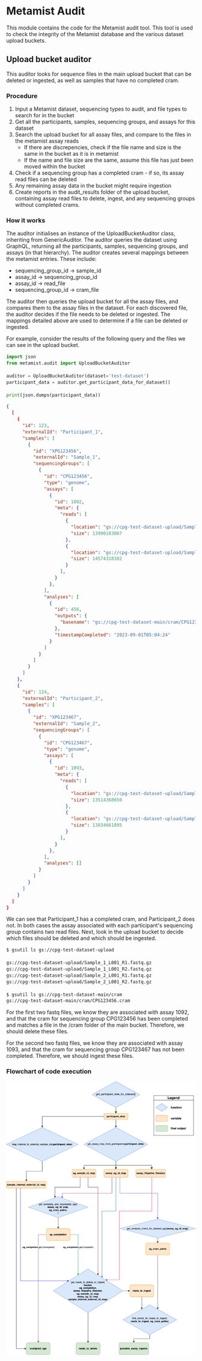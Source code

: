 # Metamist Audit

This module contains the code for the Metamist audit tool. This tool is used to check the integrity of the
Metamist database and the various dataset upload buckets.

## Upload bucket auditor

This auditor looks for sequence files in the main upload bucket that can be deleted or ingested,
as well as samples that have no completed cram.

### Procedure

1. Input a Metamist dataset, sequencing types to audit, and file types to search for in the bucket
2. Get all the participants, samples, sequencing groups, and assays for this dataset
3. Search the upload bucket for all assay files, and compare to the files in the metamist assay reads
    - If there are discrepencies, check if the file name and size is the same in the bucket as it is in metamist
    - If the name and file size are the same, assume this file has just been moved within the bucket
4. Check if a sequencing group has a completed cram - if so, its assay read files can be deleted
5. Any remaining assay data in the bucket might require ingestion
6. Create reports in the audit_results folder of the upload bucket, containing assay read files to delete,
   ingest, and any sequencing groups without completed crams.


### How it works

The auditor initialises an instance of the UploadBucketAuditor class, inheriting from GenericAuditor.
The auditor queries the dataset using GraphQL, returning all the participants, samples, sequencing groups, and assays (in that hierarchy).
The auditor creates several mappings between the metamist entries. These include:

 - sequencing_group_id -> sample_id
 - assay_id -> sequencing_group_id
 - assay_id -> read_file
 - sequencing_group_id -> cram_file

The auditor then queries the upload bucket for all the assay files, and compares them to the assay files in the dataset. For each discovered file, the auditor decides if the file needs to be deleted or ingested. The mappings detailed above are used to determine if a file can be deleted or ingested.

For example, consider the results of the following query and the files we can see in the upload bucket.

```python
import json
from metamist.audit import UploadBucketAuditor

auditor = UploadBucketAuditor(dataset='test-dataset')
participant_data = auditor.get_participant_data_for_dataset()

print(json.dumps(participant_data))
```

```json
{
  [
    {
      "id": 123,
      "externalId": "Participant_1",
      "samples": [
        {
          "id": "XPG123456",
          "externalId": "Sample_1",
          "sequencingGroups": [
            {
              "id": "CPG123456",
              "type": "genome",
              "assays": [
                {
                  "id": 1092,
                  "meta": {
                    "reads": [
                      {
                        "location": "gs://cpg-test-dataset-upload/Sample_1_L001_R1.fastq.gz",
                        "size": 13990183007
                      },
                      {
                        "location": "gs://cpg-test-dataset-upload/Sample_1_L001_R2.fastq.gz",
                        "size": 14574318102
                      }
                    ],
                  }
                },
              ],
              "analyses": [
                {
                  "id": 456,
                  "outputs": {
                    "basename": "gs://cpg-test-dataset-main/cram/CPG123456.cram"
                  },
                  "timestampCompleted": "2023-09-01T05:04:24"
                }
              ]
            }
          ]
        }
      ]
    },
    {
      "id": 124,
      "externalId": "Participant_2",
      "samples": [
        {
          "id": "XPG123467",
          "externalId": "Sample_2",
          "sequencingGroups": [
            {
              "id": "CPG123467",
              "type": "genome",
              "assays": [
                {
                  "id": 1093,
                  "meta": {
                    "reads": [
                      {
                        "location": "gs://cpg-test-dataset-upload/Sample_2_L001_R2.fastq.gz",
                        "size": 13514368650
                      },
                      {
                        "location": "gs://cpg-test-dataset-upload/Sample_2_L001_R2.fastq.gz",
                        "size": 13834661895
                      }
                    ],
                  }
                },
              ],
              "analyses": []
            }
          ]
        }
      ]
    }
  ]
}
```

We can see that Participant_1 has a completed cram, and Participant_2 does not. In both cases the assay associated with each participant's sequencing group contains two read files. Next, look in the upload bucket to decide which files should be deleted and which should be ingested.

```bash
$ gsutil ls gs://cpg-test-dataset-upload

gs://cpg-test-dataset-upload/Sample_1_L001_R1.fastq.gz
gs://cpg-test-dataset-upload/Sample_1_L001_R2.fastq.gz
gs://cpg-test-dataset-upload/Sample_2_L001_R1.fastq.gz
gs://cpg-test-dataset-upload/Sample_2_L001_R2.fastq.gz

$ gsutil ls gs://cpg-test-dataset-main/cram
gs://cpg-test-dataset-main/cram/CPG123456.cram
```

For the first two fastq files, we know they are associated with assay 1092, and that the cram for sequencing group CPG123456 has been completed and matches a file in the /cram folder of the main bucket. Therefore, we should delete these files.

For the second two fastq files, we know they are associated with assay 1093, and that the cram for sequencing group CPG123467 has not been completed. Therefore, we should ingest these files.

### Flowchart of code execution

![Upload Bucket Auditor Flowchart](resources/upload_bucket_auditor_diagram.png)
